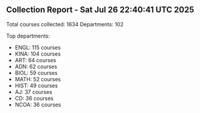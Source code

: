 ## Collection Report - Sat Jul 26 22:40:41 UTC 2025

Total courses collected: 1634
Departments: 102

Top departments:
  - ENGL: 115 courses
  - KINA: 104 courses
  - ART: 64 courses
  - ADN: 62 courses
  - BIOL: 59 courses
  - MATH: 52 courses
  - HIST: 49 courses
  - AJ: 37 courses
  - CD: 36 courses
  - NCOA: 36 courses
